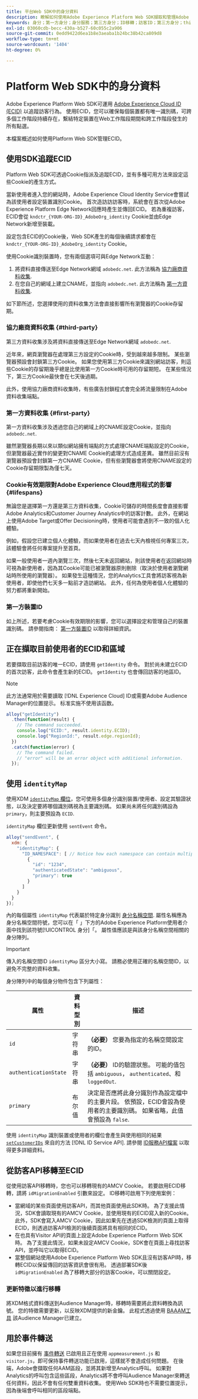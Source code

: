 ```yaml
---
title: 平台Web SDK中的身分資料
description: 瞭解如何使用Adobe Experience Platform Web SDK擷取和管理Adobe Experience Cloud ID (ECID)。
keywords: 身分；第一方身分；身分服務；第三方身分；ID移轉；訪客ID；第三方身分；thirdPartyCookiesEnabled；idMigrationEnabled；getIdentity；同步身分；syncIdentity；sendEvent；identityMap；主要；ecid；身分名稱空間；名稱空間id；authenticationState；hashEnabled；
exl-id: 03060cdb-becc-430a-b527-60c055c2a906
source-git-commit: 0edd9422d6ea1b8e3aeaba1b24bc38b42ca809d8
workflow-type: tm+mt
source-wordcount: '1404'
ht-degree: 0%

---
```


# Platform Web SDK中的身分資料

Adobe Experience Platform Web SDK可運用 [Adobe Experience Cloud ID (ECID)](../../identity-service/ecid.md) 以追蹤訪客行為。 使用ECID，您可以確保每個裝置都有唯一識別碼，可跨多個工作階段持續存在，繫結特定裝置在Web工作階段期間和跨工作階段發生的所有點選。

本檔案概述如何使用Platform Web SDK管理ECID。

## 使用SDK追蹤ECID

Platform Web SDK可透過Cookie指派及追蹤ECID，並有多種可用方法來設定這些Cookie的產生方式。

當新使用者進入您的網站時，Adobe Experience Cloud Identity Service會嘗試為該使用者設定裝置識別Cookie。 首次造訪訪訪客時，系統會在首次從Adobe Experience Platform Edge Network回應時產生並傳回ECID。 若為重複訪客，ECID會從 `kndctr_{YOUR-ORG-ID}_AdobeOrg_identity` Cookie並由Edge Network新增至裝載。

設定包含ECID的Cookie後，Web SDK產生的每個後續請求都會在 `kndctr_{YOUR-ORG-ID}_AdobeOrg_identity` Cookie。

使用Cookie識別裝置時，您有兩個選項可與Edge Network互動：

1. 將資料直接傳送至Edge Network網域 `adobedc.net`. 此方法稱為 [協力廠商資料收集](#third-party).
1. 在您自己的網域上建立CNAME，並指向 `adobedc.net`. 此方法稱為 [第一方資料收集](#first-party).

如下節所述，您選擇使用的資料收集方法會直接影響所有瀏覽器的Cookie存留期。

### 協力廠商資料收集 {#third-party}

第三方資料收集涉及將資料直接傳送至Edge Network網域 `adobedc.net`.

近年來，網頁瀏覽器在處理第三方設定的Cookie時，受到越來越多限制。 某些瀏覽器預設會封鎖第三方Cookie。 如果您使用第三方Cookie來識別網站訪客，則這些Cookie的存留期幾乎總是比使用第一方Cookie時可用的存留期短。 在某些情況下，第三方Cookie最快會在七天後過期。

此外，使用協力廠商資料收集時，有些廣告封鎖程式會完全將流量限制在Adobe資料收集端點。

### 第一方資料收集 {#first-party}

第一方資料收集涉及透過您自己的網域上的CNAME設定Cookie，並指向 `adobedc.net`.

雖然瀏覽器長期以來以類似網站擁有端點的方式處理CNAME端點設定的Cookie，但瀏覽器最近實作的變更對CNAME Cookie的處理方式造成差異。 雖然目前沒有瀏覽器預設會封鎖第一方CNAME Cookie，但有些瀏覽器會將使用CNAME設定的Cookie存留期限製為僅七天。

### Cookie有效期限對Adobe Experience Cloud應用程式的影響 {#lifespans}

無論您是選擇第一方還是第三方資料收集，Cookie可儲存的時間長度會直接影響Adobe Analytics和Customer Journey Analytics中的訪客計數。 此外，在網站上使用Adobe Target或Offer Decisioning時，使用者可能會遇到不一致的個人化體驗。

例如，假設您已建立個人化體驗，而如果使用者在過去七天內檢視任何專案三次，該體驗會將任何專案提升至首頁。

如果一般使用者一週內瀏覽三次，然後七天未返回網站，則該使用者在返回網站時可視為新使用者，因為其Cookie可能已被瀏覽器原則刪除（取決於使用者瀏覽網站時所使用的瀏覽器）。 如果發生這種情況，您的Analytics工具會將訪客視為新使用者，即使他們七天多一點前才造訪網站。 此外，任何為使用者個人化體驗的努力都將重新開始。

### 第一方裝置ID

如上所述，若要考慮Cookie有效期限的影響，您可以選擇設定和管理自己的裝置識別碼。 請參閱指南： [第一方裝置ID](./first-party-device-ids.md) 以取得詳細資訊。

## 正在擷取目前使用者的ECID和區域

若要擷取目前訪客的唯一ECID，請使用 `getIdentity` 命令。 對於尚未建立ECID的首次訪客，此命令會產生新的ECID。 `getIdentity` 也會傳回訪客的地區ID。

>[!NOTE]
>
>此方法通常用於需要讀取 [!DNL Experience Cloud] ID或需要Adobe Audience Manager的位置提示。 标准实施不使用该函数。

```javascript
alloy("getIdentity")
  .then(function(result) {
    // The command succeeded.
    console.log("ECID:", result.identity.ECID);
    console.log("RegionId:", result.edge.regionId);
  })
  .catch(function(error) {
    // The command failed.
    // "error" will be an error object with additional information.
  });
```

## 使用 `identityMap`

使用XDM [`identityMap` 欄位](../../xdm/schema/composition.md#identityMap)，您可使用多個身分識別裝置/使用者、設定其驗證狀態，以及決定要將哪個識別碼視為主要識別碼。 如果尚未將任何識別碼設為 `primary`，則主要預設為 `ECID`.

`identityMap` 欄位更新使用 `sentEvent` 命令。

```javascript
alloy("sendEvent", {
  xdm: {
    "identityMap": {
      "ID_NAMESPACE": [ // Notice how each namespace can contain multiple identifiers.
        {
          "id": "1234",
          "authenticatedState": "ambiguous",
          "primary": true
        }
      ]
    }
  }
});
```

內的每個屬性 `identityMap` 代表屬於特定身分識別 [身分名稱空間](../../identity-service/namespaces.md). 屬性名稱應為身分名稱空間符號，您可以在「 」下方的Adobe Experience Platform使用者介面中找到該符號[!UICONTROL 身分]「。 屬性值應該是與該身分名稱空間相關的身分陣列。

>[!IMPORTANT]
>
>傳入的名稱空間ID `identityMap` 區分大小寫。 請務必使用正確的名稱空間ID，以避免不完整的資料收集。

身分陣列中的每個身分物件包含下列屬性：

| 属性 | 資料型別 | 描述 |
| --- | --- | --- |
| `id` | 字符串 | **（必要）** 您要為指定的名稱空間設定的ID。 |
| `authenticationState` | 字符串 | **（必要）** ID的驗證狀態。 可能的值包括 `ambiguous`， `authenticated`、和 `loggedOut`. |
| `primary` | 布尔值 | 決定是否應將此身分識別作為設定檔中的主要片段。 依預設，ECID會設為使用者的主要識別碼。 如果省略，此值會預設為 `false`. |

使用 `identityMap` 識別裝置或使用者的欄位會產生與使用相同的結果 [`setCustomerIDs`](https://experienceleague.adobe.com/docs/id-service/using/id-service-api/methods/setcustomerids.html?lang=en) 來自的方法 [!DNL ID Service API]. 請參閱 [ID服務API檔案](https://experienceleague.adobe.com/docs/id-service/using/id-service-api/methods/get-set.html?lang=en) 以取得更多詳細資料。

## 從訪客API移轉至ECID

從使用訪客API移轉時，您也可以移轉現有的AMCV Cookie。 若要啟用ECID移轉，請將 `idMigrationEnabled` 引數來設定。 ID移轉可啟用下列使用案例：

* 當網域的某些頁面使用訪客API，而其他頁面使用此SDK時。 為了支援此情況，SDK會讀取現有的AMCV Cookie，並使用現有的ECID寫入新的Cookie。 此外，SDK會寫入AMCV Cookie，因此如果先在透過SDK檢測的頁面上取得ECID，則透過訪客API檢測的後續頁面將具有相同的ECID。
* 在也具有Visitor API的頁面上設定Adobe Experience Platform Web SDK時。 為了支援此情況，如果未設定AMCV Cookie，SDK會在頁面上尋找訪客API，並呼叫它以取得ECID。
* 當整個網站使用Adobe Experience Platform Web SDK且沒有訪客API時，移轉ECID以保留傳回的訪客資訊會很有用。 透過部署SDK後 `idMigrationEnabled` 為了移轉大部分的訪客Cookie，可以關閉設定。

### 更新特徵以進行移轉

將XDM格式資料傳送到Audience Manager時，移轉時需要將此資料轉換為訊號。 您的特徵需要更新，以反映XDM提供的新金鑰。 此程式透過使用 [BAAAM工具](https://experienceleague.adobe.com/docs/audience-manager/user-guide/reference/bulk-management-tools/bulk-management-intro.html#getting-started-with-bulk-management) 該Audience Manager已建立。

## 用於事件轉送

如果您目前擁有 [事件轉送](../../tags/ui/event-forwarding/overview.md) 已啟用且正在使用 `appmeasurement.js` 和 `visitor.js`，即可保持事件轉送功能已啟用，這樣就不會造成任何問題。 在後端，Adobe會擷取任何AAM區段，並將其新增至Analytics呼叫。 如果對Analytics的呼叫包含這些區段，Analytics將不會呼叫Audience Manager來轉送任何資料，因此不會有任何雙重資料收集。 使用Web SDK時也不需要位置提示，因為後端會呼叫相同的區段端點。
